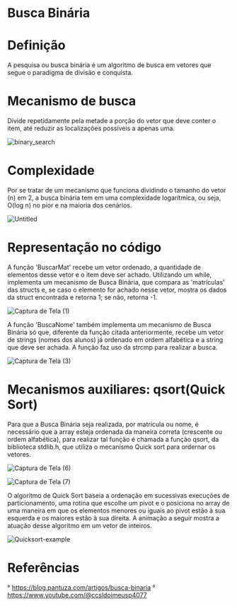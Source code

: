 # Busca Binária
# Definição
A pesquisa ou busca binária é um algoritmo de busca em vetores que segue o paradigma de divisão e conquista. 

# Mecanismo de busca
Divide repetidamente pela metade a porção do vetor que deve conter o item, até reduzir as localizações possíveis a apenas uma.

![binary_search](https://user-images.githubusercontent.com/119773339/228894541-5cee9541-c321-4678-b6fc-f6252c93cc06.jpg)

# Complexidade
Por se tratar de um mecanismo que funciona dividindo o tamanho do vetor (n) em 2, a busca binária tem em uma complexidade logarítmica, ou seja, O(log n) no pior e na maioria dos cenários.

![Untitled](https://user-images.githubusercontent.com/119773339/228895974-a9b4c894-5bce-4d98-99d8-5dbae6d23639.png)

# Representação no código
A função 'BuscarMat' recebe um vetor ordenado, a quantidade de elementos desse vetor e o item deve ser achado. Utilizando um while, implementa um mecanismo de Busca Binária, que compara as 'matrículas' das structs  e, se caso o elemento for achado nesse vetor, mostra os dados da struct encontrada e retorna 1; se não, retorna -1.

![Captura de Tela (1)](https://user-images.githubusercontent.com/119773339/228899805-a4346d26-7c8b-4e05-873c-e1e0cfbcf933.png)

A função 'BuscaNome' também implementa um mecanismo de Busca Binária só que, diferente da função citada anteriormente, recebe um vetor de strings (nomes dos alunos) já ordenado em ordem alfabética e a string que deve ser achada. A função faz uso da strcmp para realizar a busca. 

![Captura de Tela (3)](https://user-images.githubusercontent.com/119773339/229025449-d964fef2-8ca9-48c4-9610-cefd5bb47774.png)

# Mecanismos auxiliares: qsort(Quick Sort)
Para que a Busca Binária seja realizada, por matrícula ou nome, é necessário que a array esteja ordenada da maneira correta (crescente ou ordem alfabética), para realizar tal função é chamada a função qsort, da biblioteca stdlib.h, que utiliza o mecanismo Quick sort para ordernar os vetores. 

![Captura de Tela (6)](https://user-images.githubusercontent.com/119773339/229038098-45f586cf-583b-40f8-9d18-836e9a8ad57b.png)

![Captura de Tela (7)](https://user-images.githubusercontent.com/119773339/229038191-f7380deb-e51d-45ba-b135-8334adf4dc5e.png)

O algoritmo de Quick Sort baseia a ordenação em sucessivas execuções de particionamento, uma rotina que escolhe um pivot e o posiciona no array de uma maneira em que os elementos menores ou iguais ao pivot estão à sua esquerda e os maiores estão à sua direita. A animação a seguir mostra a atuação desse algoritmo em um vetor de inteiros.

![Quicksort-example](https://user-images.githubusercontent.com/119773339/229040205-0b0418db-f439-4696-8868-44f2f099ba29.gif)
# Referências

° https://blog.pantuza.com/artigos/busca-binaria
° https://www.youtube.com/@ccsldoimeusp4077

